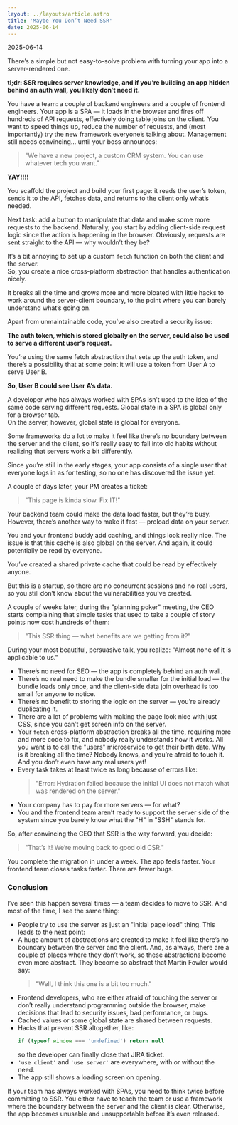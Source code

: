 ```yaml
---
layout: ../layouts/article.astro
title: 'Maybe You Don’t Need SSR'
date: 2025-06-14
---
```


2025-06-14

There’s a simple but not easy-to-solve problem with turning your app into a server-rendered one.

**tl;dr: SSR requires server knowledge, and if you’re building an app hidden behind an auth wall, you likely don’t need it.**

You have a team: a couple of backend engineers and a couple of frontend engineers. Your app is a SPA — it loads in the browser and fires off hundreds of API requests, effectively doing table joins on the client. You want to speed things up, reduce the number of requests, and (most importantly) try the new framework everyone’s talking about. Management still needs convincing… until your boss announces:

> "We have a new project, a custom CRM system. You can use whatever tech you want."

**YAY!!!!**

You scaffold the project and build your first page: it reads the user’s token, sends it to the API, fetches data, and returns to the client only what’s needed.

Next task: add a button to manipulate that data and make some more requests to the backend. Naturally, you start by adding client-side request logic since the action is happening in the browser. Obviously, requests are sent straight to the API — why wouldn’t they be?

It’s a bit annoying to set up a custom `fetch` function on both the client and the server.  
So, you create a nice cross-platform abstraction that handles authentication nicely.

It breaks all the time and grows more and more bloated with little hacks to work around the server-client boundary, to the point where you can barely understand what’s going on.

Apart from unmaintainable code, you’ve also created a security issue:

**The auth token, which is stored globally on the server, could also be used to serve a different user’s request.**

You’re using the same fetch abstraction that sets up the auth token, and there’s a possibility that at some point it will use a token from User A to serve User B.

**So, User B could see User A’s data.**

A developer who has always worked with SPAs isn’t used to the idea of the same code serving different requests. Global state in a SPA is global only for a browser tab.  
On the server, however, global state is global for everyone.

Some frameworks do a lot to make it feel like there’s no boundary between the server and the client, so it’s really easy to fall into old habits without realizing that servers work a bit differently.

Since you’re still in the early stages, your app consists of a single user that everyone logs in as for testing, so no one has discovered the issue yet.

A couple of days later, your PM creates a ticket:

> "This page is kinda slow. Fix IT!"

Your backend team could make the data load faster, but they’re busy. However, there’s another way to make it fast — preload data on your server.

You and your frontend buddy add caching, and things look really nice. The issue is that this cache is also global on the server. And again, it could potentially be read by everyone.

You’ve created a shared private cache that could be read by effectively anyone.

But this is a startup, so there are no concurrent sessions and no real users, so you still don’t know about the vulnerabilities you’ve created.

A couple of weeks later, during the "planning poker" meeting, the CEO starts complaining that simple tasks that used to take a couple of story points now cost hundreds of them:

> "This SSR thing — what benefits are we getting from it?"

During your most beautiful, persuasive talk, you realize: "Almost none of it is applicable to us."

- There’s no need for SEO — the app is completely behind an auth wall.
- There’s no real need to make the bundle smaller for the initial load — the bundle loads only once, and the client-side data join overhead is too small for anyone to notice.
- There’s no benefit to storing the logic on the server — you’re already duplicating it.
- There are a lot of problems with making the page look nice with just CSS, since you can’t get screen info on the server.
- Your `fetch` cross-platform abstraction breaks all the time, requiring more and more code to fix, and nobody really understands how it works. All you want is to call the "users" microservice to get their birth date. Why is it breaking all the time? Nobody knows, and you’re afraid to touch it. And you don’t even have any real users yet!
- Every task takes at least twice as long because of errors like:
  > "Error: Hydration failed because the initial UI does not match what was rendered on the server."
- Your company has to pay for more servers — for what?
- You and the frontend team aren’t ready to support the server side of the system since you barely know what the "H" in "SSH" stands for.

So, after convincing the CEO that SSR is the way forward, you decide:

> "That’s it! We’re moving back to good old CSR."

You complete the migration in under a week. The app feels faster. Your frontend team closes tasks faster. There are fewer bugs.

### Conclusion

I’ve seen this happen several times — a team decides to move to SSR. And most of the time, I see the same thing:

- People try to use the server as just an "initial page load" thing. This leads to the next point:
- A huge amount of abstractions are created to make it feel like there’s no boundary between the server and the client. And, as always, there are a couple of places where they don’t work, so these abstractions become even more abstract. They become so abstract that Martin Fowler would say:
  > "Well, I think this one is a bit too much."
- Frontend developers, who are either afraid of touching the server or don’t really understand programming outside the browser, make decisions that lead to security issues, bad performance, or bugs.
- Cached values or some global state are shared between requests.
- Hacks that prevent SSR altogether, like:
  ```javascript
  if (typeof window === 'undefined') return null
  ```
  so the developer can finally close that JIRA ticket.
- `'use client'` and `'use server'` are everywhere, with or without the need.
- The app still shows a loading screen on opening.

If your team has always worked with SPAs, you need to think twice before committing to SSR. You either have to teach the team or use a framework where the boundary between the server and the client is clear. Otherwise, the app becomes unusable and unsupportable before it’s even released.
